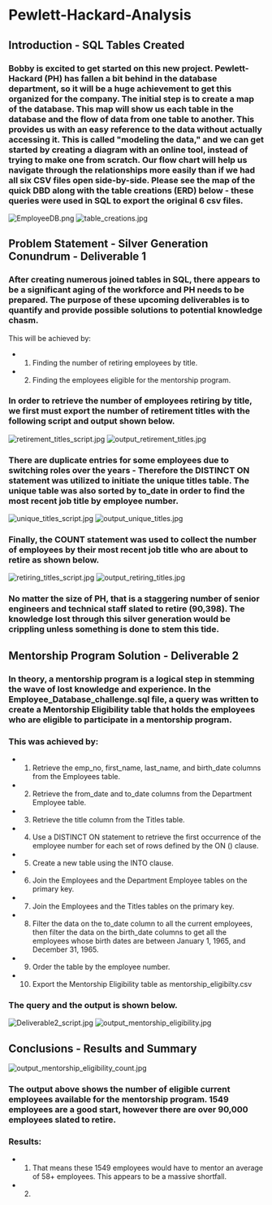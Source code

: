 # Pewlett-Hackard-Analysis
## Introduction - SQL Tables Created
### Bobby is excited to get started on this new project. Pewlett-Hackard (PH) has fallen a bit behind in the database department, so it will be a huge achievement to get this organized for the company.  The initial step is to create a map of the database. This map will show us each table in the database and the flow of data from one table to another.  This provides us with an easy reference to the data without actually accessing it. This is called "modeling the data," and we can get started by creating a diagram with an online tool, instead of trying to make one from scratch. Our flow chart will help us navigate through the relationships more easily than if we had all six CSV files open side-by-side.  Please see the map of the quick DBD along with the table creations (ERD) below - these queries were used in SQL to export the original 6 csv files.
![EmployeeDB.png](EmployeeDB.png)
![table_creations.jpg](table_creations.jpg)

## Problem Statement - Silver Generation Conundrum - Deliverable 1
### After creating numerous joined tables in SQL, there appears to be a significant aging of the workforce and PH needs to be prepared.  The purpose of these upcoming deliverables is to quantify and provide possible solutions to potential knowledge chasm.  
This will be achieved by: 
* 1. Finding the number of retiring employees by title.
* 2. Finding the employees eligible for the mentorship program.
### In order to retrieve the number of employees retiring by title, we first must export the number of retirement titles with the following script and output shown below.
![retirement_titles_script.jpg](retirement_titles_script.jpg)
![output_retirement_titles.jpg](output_retirement_titles.jpg)
### There are duplicate entries for some employees due to switching roles over the years - Therefore the DISTINCT ON statement was utilized to initiate the unique titles table.  The unique table was also sorted by to_date in order to find the most recent job title by employee number.
![unique_titles_script.jpg](unique_titles_script.jpg)
![output_unique_titles.jpg](output_unique_titles.jpg)
### Finally, the COUNT statement was used to collect the number of employees by their most recent job title who are about to retire as shown below.  
![retiring_titles_script.jpg](retiring_titles_script.jpg)
![output_retiring_titles.jpg](output_retiring_titles.jpg)
### No matter the size of PH, that is a staggering number of senior engineers and technical staff slated to retire (90,398).  The knowledge lost through this silver generation would be crippling unless something is done to stem this tide.
## Mentorship Program Solution - Deliverable 2
### In theory, a mentorship program is a logical step in stemming the wave of lost knowledge and experience.  In the Employee_Database_challenge.sql file, a query was written to create a Mentorship Eligibility table that holds the employees who are eligible to participate in a mentorship program.  
### This was achieved by:
* 1. Retrieve the emp_no, first_name, last_name, and birth_date columns from the Employees table.
* 2. Retrieve the from_date and to_date columns from the Department Employee table.
* 3. Retrieve the title column from the Titles table.
* 4. Use a DISTINCT ON statement to retrieve the first occurrence of the employee number for each set of rows defined by the ON () clause.
* 5. Create a new table using the INTO clause.
* 6. Join the Employees and the Department Employee tables on the primary key.
* 7. Join the Employees and the Titles tables on the primary key.
* 8. Filter the data on the to_date column to all the current employees, then filter the data on the birth_date columns to get all the employees whose birth dates are between January 1, 1965, and December 31, 1965.
* 9. Order the table by the employee number.
* 10. Export the Mentorship Eligibility table as mentorship_eligibilty.csv
### The query and the output is shown below.
![Deliverable2_script.jpg](Deliverable2_script.jpg)
![output_mentorship_eligibility.jpg](output_mentorship_eligibility.jpg)
## Conclusions - Results and Summary
![output_mentorship_eligibility_count.jpg](output_mentorship_eligibility_count.jpg)
### The output above shows the number of eligible current employees available for the mentorship program.  1549 employees are a good start, however there are over 90,000 employees slated to retire.  
### Results:
* 1. That means these 1549 employees would have to mentor an average of 58+ employees.  This appears to be a massive shortfall.
* 2. 

